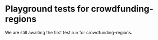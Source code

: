 # Playground tests for crowdfunding-regions
We are still awaiting the first test run for crowdfunding-regions.
